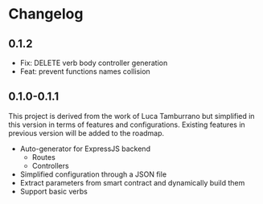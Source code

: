 # Changelog

## 0.1.2

- Fix: DELETE verb body controller generation
- Feat: prevent functions names collision

## 0.1.0-0.1.1

This project is derived from the work of Luca Tamburrano but simplified in this version in terms of features and configurations. Existing features in previous version will be added to the roadmap.

- Auto-generator for ExpressJS backend
  - Routes
  - Controllers
- Simplified configuration through a JSON file
- Extract parameters from smart contract and dynamically build them
- Support basic verbs
